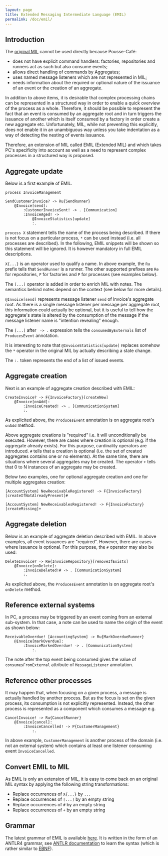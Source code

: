 ```yaml
---
layout: page
title: Extended Messaging Intermediate Language (EMIL)
permalink: /doc/emil/
---
```


## Introduction

The [original MIL](https://github.com/jelster/CqrsMessagingTools/wiki/MIL-Walkthrough) cannot be used directly
because Pousse-Café:

- does not have explicit command handlers: factories, repositories and runners act as such but also consume events;
- allows direct handling of commands by Aggregates;
- uses named message listeners which are not represented in MIL;
- needs information about the required or optional nature of the issuance of an event or the creation of an aggregate.

In addition to above items, it is desirable that complex processing chains can be represented in a structured way in order to enable a quick overview of the process as a whole. Therefore, it should be possible to represent the fact that an event is consumed by an aggregate root and in turn triggers the issuance of another which is itself consumed by a factory in order create a new aggregate etc. Unfortunately, MIL, while not preventing this explicitly, does not enable it in an unambiguous way unless you take indentation as a way of detecting the nesting of events issuance.

Therefore, an extension of MIL called EMIL (Extended MIL) and which takes PC's specificity into account as well as a need to represent complex processes in a structured way is proposed.

## Aggregate update

Below is a first example of EMIL.

```
process InvoiceManagement

SendCustomerInvoice? -> Ru{SendRunner}
    @Invoice[send]:
        :CustomerInvoiceSent! -> . [Communication]
        :InvoiceAged! ->
            @InvoiceStatistics[update]
            :.
```

`process X` statement tells the name of the process being described. If there is not focus on a particular process, `*` can be used instead (i.e. all processes are described). In the following, EMIL snippets will be shown so this statement will be ignored. It is however mandatory in full EMIL descriptions.

`X{...}` is an operator used to qualify a name. In above example, the `Ru` prefix tells that `SendRunner` is a runner. The other supported prefixes are `Re` for repositories, `F` for factories and `P` for processes (see examples below).

The `[...]` operator is added in order to enrich MIL with notes. The semantics behind notes depend on the context (see below for more details).

`@Invoice[send]` represents message listener `send` of Invoice's aggregate root. As there is a single message listener per message per aggregate root, this information could actually be optional, but it is useful to tell how the aggregate's state is altered by the consumption of the message if the message listener name is "intention revealing" enough.

The `[...]` after ` -> .` expression tells the `consumedByExternals` list of `ProducesEvent` annotation.

It is interesting to note that `@InvoiceStatistics[update]` replaces somehow the `*` operator in the original MIL by actually describing a state change.

The `:.` token represents the end of a list of issued events.

## Aggregate creation

Next is an example of aggregate creation described with EMIL:

```
CreateInvoice? -> F{InvoiceFactory}[createNew]
    @Invoice[onAdd]:
        :InvoiceCreated! -> . [CommunicationSystem]
        :.
```

As explicited above, the `ProducesEvent` annotation is on aggregate root's `onAdd` method.

Above aggregate creations is "required" i.e. it will unconditionally be executed. However, there are cases where creation is optional (e.g. if the aggregate already exists). For this purpose, cardinality operators are introduced. `#` tells that a creation is optional (i.e. the set of created aggregates contains one or no elements). At the same time, there are situations where several aggregates may be created. The operator `+` tells that 0 to N instances of an aggregate may be created.

Below two examples, one for optional aggregate creation and one for multiple aggregates creation:

```
[AccountSystem] NewReceivableRegistered! -> F{InvoiceFactory}[createIfNotAlreadyPresent]#
```

```
[AccountSystem] NewReceivablesRegistered! -> F{InvoiceFactory}[createMissing]+
```

## Aggregate deletion

Below is an example of aggregate deletion described with EMIL. In above examples, all event issuances are "required". However, there are cases where issuance is optional. For this purpose, the `#` operator may also be used:

```
DeleteInvoice? -> Re{InvoiceRepository}[removeIfExists]
    @Invoice[onDelete]:
        :InvoiceDeleted!# -> . [CommunicationSystem]
        :.
```

As explicited above, the `ProducesEvent` annotation is on aggregate root's `onDelete` method.

## Reference external systems

In PC, a process may be triggered by an event coming from an external sub-system. In that case, a note can be used to name the origin of the event as shown below:

```
ReceivableOverdue! [AccountingSystem] -> Ru{MarkOverdueRunner}
    @Invoice[markOverdue]:
        :InvoiceMarkedOverdue! -> . [CommunicationSystem]
            :.
```

The note after the top event being consumed gives the value of `consumesFromExternal` attribute of `MessageListener` annotation.

## Reference other processes

It may happen that, when focusing on a given process, a message is actually handled by another process. But as the focus is set on the given process, its consumption is not explicitly represented. Instead, the other process is represented as a component which consumes a message e.g.

```
CancelInvoice! -> Ru{CancelRunner}
    @Invoice[cancel]:
        :InvoiceCancelled! -> P{CustomerManagement}
            :.
```

In above example, `CustomerManagement` is another process of the domain (i.e. not an external system) which contains at least one listener consuming event `InvoiceCancelled`.

## Convert EMIL to MIL

As EMIL is only an extension of MIL, it is easy to come back on an original MIL syntax by applying the following string transformations:
- Replace occurrences of `X{...}` by `...`
- Replace occurrences of `[...]` by an empty string
- Replace occurrences of `#` by an empty string
- Replace occurrences of `+` by an empty string

## Grammar

The latest grammar of EMIL is available
[here](https://github.com/pousse-cafe/pousse-cafe/blob/master/pousse-cafe-source/src/main/antlr4/poussecafe/source/emil/parser/Emil.g4).
It is written in the form of an ANTLR4 grammar, see [ANTLR documentation](https://github.com/antlr/antlr4/blob/master/doc/index.md)
to learn the syntax (which is rather similar to [EBNF](https://en.wikipedia.org/wiki/Extended_Backus%E2%80%93Naur_form)).

